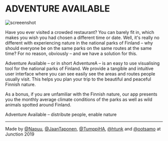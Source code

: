 # ADVENTURE AVAILABLE

![screeenshot](https://user-images.githubusercontent.com/1549989/69004030-f2757000-0914-11ea-9c29-fb983cbcfe1c.PNG)

Have you ever visited a crowded restaurant? You can barely fit in, which makes you wish you had chosen a different time or date. Well, it's really no different with experiencing nature in the national parks of Finland – why should everyone be on the same parks on the same routes at the same time? For no reason, obviously – and we have a solution for this. 
 
Adventure Available – or in short AdventureA – is an easy to use visualising tool for the national parks of Finland. We provide a tangible and intuitive user interface where you can see easily see the areas and routes people usually visit. This helps you plan your trip to the beautiful and peaceful Finnish nature. 
 
As a bonus, if you are unfamiliar with the Finnish nature, our app presents you the monthly average climate conditions of the parks as well as wild animals spotted around Finland. 

 
Adventure Available – distribute people, enable nature

----

Made by [@Napuu](https://github.com/Napuu), [@JaanTaponen](https://github.com/JaanTaponen), [@TumppiHA](https://github.com/TumppiHA), [@htunk](https://github.com/htunk) and [@ootsamo](https://github.com/ootsamo) at Junction 2019
